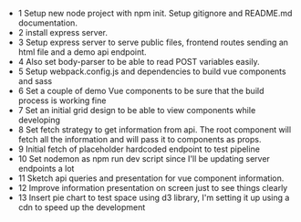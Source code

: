 - 1 Setup new node project with npm init. Setup gitignore and README.md documentation.
- 2 install express server.
- 3 Setup express server to serve public files, frontend routes sending an html file and a demo api endpoint.
- 4 Also set body-parser to be able to read POST variables easily.
- 5 Setup webpack.config.js and dependencies to build vue components and sass
- 6 Set a couple of demo Vue components to be sure that the build process is working fine
- 7 Set an initial grid design to be able to view components while developing
- 8 Set fetch strategy to get information from api. The root component will fetch all the information and will pass it to components as props.
- 9 Initial fetch of placeholder hardcoded endpoint to test pipeline
- 10 Set nodemon as npm run dev script since I'll be updating server endpoints a lot
- 11 Sketch api queries and presentation for vue component information.
- 12 Improve information presentation on screen just to see things clearly
- 13 Insert pie chart to test space using d3 library, I'm setting it up using a cdn to speed up the development
